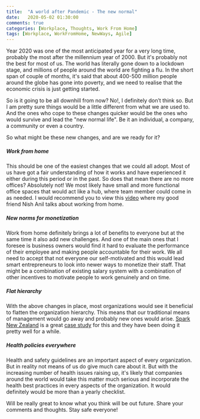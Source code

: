 ```yaml
---
title:  "A world after Pandemic - The new normal"
date:   2020-05-02 01:30:00
comments: true
categories: [Workplace, Thoughts, Work From Home]
tags: [Workplace, WorkFromHome, NewWays, Agile]
---
```


Year 2020 was one of the most anticipated year for a very long time, probably the most after the millennium  year of 2000. But it's probably not the best for most of us. The world has literally gone down to a lockdown stage, and millions of people around the world are fighting a flu. In the short span of couple of months, it's said that about 400-500 million people around the globe has gone into poverty, and we need to realise that the economic crisis is just getting started.

So is it going to be all downhill from now? No!, I definitely don’t think so. But I am pretty sure things would be a little different from what we are used to. And the ones who cope to these changes quicker would be the ones who would survive and lead the "new normal life". Be it an individual, a company, a community or even a country.

So what might be these new changes, and are we ready for it?

##### **Work from home**

[youtube]: https://www.youtube.com/watch?v=jzbSgBBrbI8
This should be one of the easiest changes that we could all adopt. Most of us have got a fair understanding of how it works  and have experienced it either during this period or in the past. So does that mean there are no more offices? Absolutely not! We most likely have small and more functional office spaces that would act like a hub, where team member could come in as needed. I would recommend you to view this [video][youtube] where my good friend Nish Anil talks about working from home.

##### **New norms for monetization**

Work from home definitely brings a lot of benefits to everyone but at the same time it also add new challenges. And one of the main ones that I foresee is business owners would find it hard to evaluate the performance of their employee and making people accountable for their work. We all need to accept that not everyone our self-motivated and this would lead smart entrepreneurs to look into newer ways to monetize their staff. That might be a combination of existing salary system with a combination of other incentives to motivate people to work genuinely and on time.

##### **Flat hierarchy**

With the above changes in place, most organizations would see it beneficial to flatten the organization hierarchy. This means that our traditional means of management would go away and probably new ones would arise. [Spark New Zealand][spark] is a great [case study][casestudy] for this and they have been doing it pretty well for a while.

##### **Health policies everywhere**

Health and safety guidelines are an important aspect of every organization. But in reality not means of us do give much care about it. But with the increasing number of health issues raising up, it's likely that companies around the world would take this matter much serious and incorporate the health best practices in every aspects of the organization. It would definitely would be more than a yearly checklist.


Will be really great to know what you think will be out future. Share your comments and thoughts. Stay safe everyone!

[youtube]: https://www.youtube.com/watch?v=jzbSgBBrbI8
[spark]: https://www.spark.co.nz/
[casestudy]: https://www.sparklab.co.nz/articles/agile-transformation-cowley/

